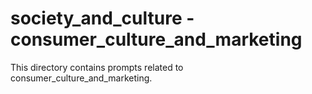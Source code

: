 # society_and_culture - consumer_culture_and_marketing

This directory contains prompts related to consumer_culture_and_marketing.